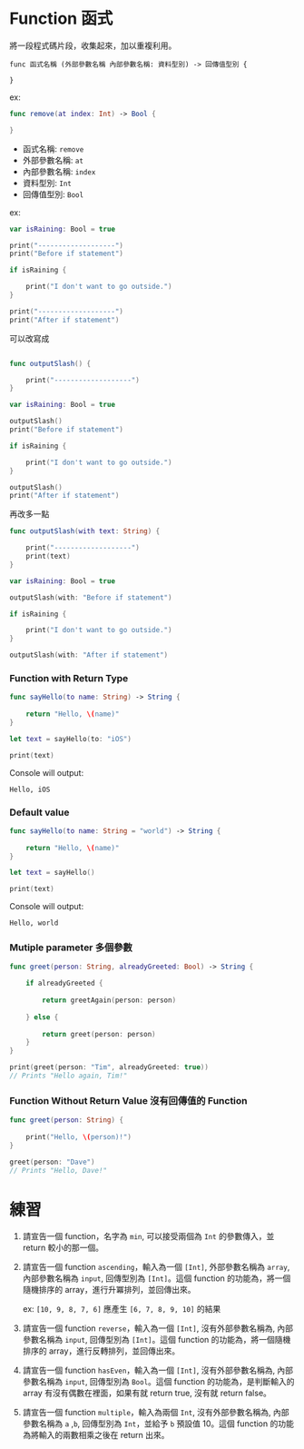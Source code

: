 # Function 函式

將一段程式碼片段，收集起來，加以重複利用。

```
func 函式名稱 (外部參數名稱 內部參數名稱: 資料型別) -> 回傳值型別 {

}
```

ex: 

```swift
func remove(at index: Int) -> Bool {

}
``` 

* 函式名稱: `remove`
* 外部參數名稱: `at` 
* 內部參數名稱: `index`
* 資料型別: `Int`
* 回傳值型別: `Bool`

ex: 

```swift
var isRaining: Bool = true

print("-------------------")
print("Before if statement")

if isRaining {

    print("I don't want to go outside.")
}

print("-------------------")
print("After if statement")
```

可以改寫成

```swift

func outputSlash() {

    print("-------------------")
}

var isRaining: Bool = true

outputSlash()
print("Before if statement")

if isRaining {

    print("I don't want to go outside.")
}

outputSlash()
print("After if statement")
```

再改多一點

```swift
func outputSlash(with text: String) {

    print("-------------------")
    print(text)
}

var isRaining: Bool = true

outputSlash(with: "Before if statement")

if isRaining {

    print("I don't want to go outside.")
}

outputSlash(with: "After if statement")
```

### Function with Return Type

```swift
func sayHello(to name: String) -> String {
    
    return "Hello, \(name)"
}

let text = sayHello(to: "iOS")

print(text)
```

Console will output:
```
Hello, iOS
```

### Default value

```swift
func sayHello(to name: String = "world") -> String {
    
    return "Hello, \(name)"
}

let text = sayHello()

print(text)
```

Console will output:
```
Hello, world
```

### Mutiple parameter 多個參數

```swift
func greet(person: String, alreadyGreeted: Bool) -> String {

    if alreadyGreeted {
    
        return greetAgain(person: person)
    
    } else {
    
        return greet(person: person)
    }
}

print(greet(person: "Tim", alreadyGreeted: true))
// Prints "Hello again, Tim!"
```

### Function Without Return Value 沒有回傳值的 Function

```swift
func greet(person: String) {
    
    print("Hello, \(person)!")
}

greet(person: "Dave")
// Prints "Hello, Dave!"
```

# 練習
1. 請宣告一個 function，名字為 `min`, 可以接受兩個為 `Int` 的參數傳入，並 return 較小的那一個。

2. 請宣告一個 function `ascending`，輸入為一個 `[Int]`, 外部參數名稱為 `array`, 內部參數名稱為 `input`, 回傳型別為 `[Int]`。這個 function 的功能為，將一個隨機排序的 array，進行升冪排列，並回傳出來。

    ex: `[10, 9, 8, 7, 6]` 應產生 `[6, 7, 8, 9, 10]` 的結果

3. 請宣告一個 function `reverse`，輸入為一個 `[Int]`, 沒有外部參數名稱為, 內部參數名稱為 `input`, 回傳型別為 `[Int]`。這個 function 的功能為，將一個隨機排序的 array，進行反轉排列，並回傳出來。

4. 請宣告一個 function `hasEven`，輸入為一個 `[Int]`, 沒有外部參數名稱為, 內部參數名稱為 `input`, 回傳型別為 `Bool`。這個 function 的功能為，是判斷輸入的 array 有沒有偶數在裡面，如果有就 return true, 沒有就 return false。

5. 請宣告一個 function `multiple`，輸入為兩個 `Int`, 沒有外部參數名稱為, 內部參數名稱為 `a` ,`b`, 回傳型別為 `Int`，並給予 `b` 預設值 10。這個 function 的功能為將輸入的兩數相乘之後在 return 出來。